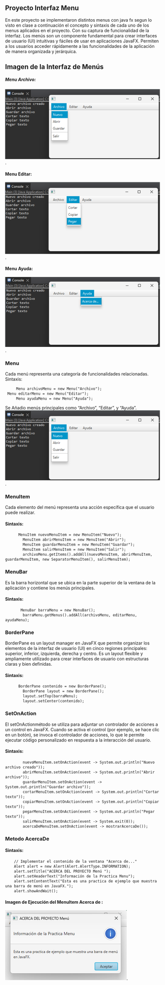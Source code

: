 ## Proyecto Interfaz Menu
En este proyecto se implementaron distintos menus con java fx segun lo visto en clase a continuación el concepto y sintaxis de cada uno de los menus aplicados en el proyecto. Con su captura de funcionalidad de la interfaz.
Los menús son un componente fundamental para crear interfaces de usuario (UI) intuitivas y fáciles de usar en aplicaciones JavaFX. Permiten a los usuarios acceder rápidamente a las funcionalidades de la aplicación de manera organizada y jerárquica.
## Imagen de la Interfaz de Menús
##### Menu Archivo:
![Captura de Pantalla de la Aplicación](archivo.png).
#### Menu Editar:
![Captura de Pantalla de la Aplicación](Editar.png).
#### Menu Ayuda:
![Captura de Pantalla de la Aplicación](Ayuda.png).
### Menu
Cada menú representa una categoría de funcionalidades relacionadas.
Sintaxis:   

         Menu archivoMenu = new Menu("Archivo"); 
	 Menu editarMenu = new Menu("Editar");
         Menu ayudaMenu = new Menu("Ayuda");
Se Añadio menús principales como “Archivo”, “Editar”, y “Ayuda”.
![Captura de Pantalla de la Aplicación](archivo.png).
             
### MenuItem
Cada elemento del menú representa una acción específica que el usuario puede realizar.
#### Sintaxis:

          MenuItem nuevoMenuItem = new MenuItem("Nuevo");
	        MenuItem abrirMenuItem = new MenuItem("Abrir");
	        MenuItem guardarMenuItem = new MenuItem("Guardar");
	        MenuItem salirMenuItem = new MenuItem("Salir");
	        archivoMenu.getItems().addAll(nuevoMenuItem, abrirMenuItem, guardarMenuItem, new SeparatorMenuItem(), salirMenuItem);       
### MenuBar
Es la barra horizontal que se ubica en la parte superior de la ventana de la aplicación y contiene los menús principales.
#### Sintaxis:  

           MenuBar barraMenu = new MenuBar();
	        barraMenu.getMenus().addAll(archivoMenu, editarMenu, ayudaMenu);
### BorderPane
 BorderPane es un layout manager en JavaFX que permite organizar los elementos de la interfaz de usuario (UI) en cinco regiones principales: superior, inferior, izquierda, derecha y centro. Es un layout flexible y ampliamente utilizado para crear interfaces de usuario con estructuras claras y bien definidas.
 #### Sintaxis: 

          BorderPane contenido = new BorderPane();
	        BorderPane layout = new BorderPane();
	        layout.setTop(barraMenu);
	        layout.setCenter(contenido);
### SetOnAction

El setOnActionmétodo se utiliza para adjuntar un controlador de acciones a un control en JavaFX. Cuando se activa el control (por ejemplo, se hace clic en un botón), se invoca el controlador de acciones, lo que le permite ejecutar código personalizado en respuesta a la interacción del usuario.
#### Sintaxis:

	        nuevoMenuItem.setOnAction(event -> System.out.println("Nuevo archivo creado"));
	        abrirMenuItem.setOnAction(event -> System.out.println("Abrir archivo"));
	        guardarMenuItem.setOnAction(event -> System.out.println("Guardar archivo"));
	        cortarMenuItem.setOnAction(event -> System.out.println("Cortar texto"));
	        copiarMenuItem.setOnAction(event -> System.out.println("Copiar texto"));
	        pegarMenuItem.setOnAction(event -> System.out.println("Pegar texto"));
	        salirMenuItem.setOnAction(event -> System.exit(0));
	        acercaDeMenuItem.setOnAction(event -> mostrarAcercaDe());
### Metodo AcercaDe
#### Sintaxis:

        // Implementar el contenido de la ventana "Acerca de..."
        Alert alert = new Alert(Alert.AlertType.INFORMATION);
        alert.setTitle("ACERCA DEL PROYECTO Menú ");
        alert.setHeaderText("Información de la Practica Menu");
        alert.setContentText("Esta es una practica de ejemplo que muestra una barra de menú en JavaFX.");
        alert.showAndWait();
#### Imagen de Ejecución del MenuItem Acerca de :
![Captura de Pantalla de la Aplicación](Mensaje.png).
        



